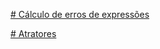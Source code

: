 
[# Cálculo de erros de expressões](https://github.com/lucasvreis/incerteza-lab)

[# Atratores](atratores)